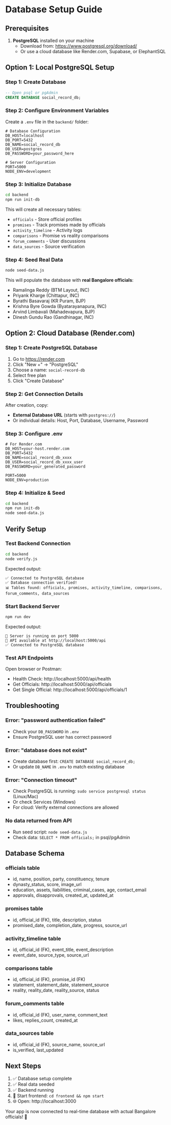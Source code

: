 # Database Setup Guide

## Prerequisites

1. **PostgreSQL** installed on your machine
   - Download from: https://www.postgresql.org/download/
   - Or use a cloud database like Render.com, Supabase, or ElephantSQL

## Option 1: Local PostgreSQL Setup

### Step 1: Create Database

```sql
-- Open psql or pgAdmin
CREATE DATABASE social_record_db;
```

### Step 2: Configure Environment Variables

Create a `.env` file in the `backend/` folder:

```env
# Database Configuration
DB_HOST=localhost
DB_PORT=5432
DB_NAME=social_record_db
DB_USER=postgres
DB_PASSWORD=your_password_here

# Server Configuration
PORT=5000
NODE_ENV=development
```

### Step 3: Initialize Database

```bash
cd backend
npm run init-db
```

This will create all necessary tables:
- `officials` - Store official profiles
- `promises` - Track promises made by officials
- `activity_timeline` - Activity logs
- `comparisons` - Promise vs reality comparisons
- `forum_comments` - User discussions
- `data_sources` - Source verification

### Step 4: Seed Real Data

```bash
node seed-data.js
```

This will populate the database with **real Bangalore officials**:
- Ramalinga Reddy (BTM Layout, INC)
- Priyank Kharge (Chittapur, INC)
- Byrathi Basavaraj (KR Puram, BJP)
- Krishna Byre Gowda (Byatarayanapura, INC)
- Arvind Limbavali (Mahadevapura, BJP)
- Dinesh Gundu Rao (Gandhinagar, INC)

## Option 2: Cloud Database (Render.com)

### Step 1: Create PostgreSQL Database

1. Go to https://render.com
2. Click "New +" → "PostgreSQL"
3. Choose a name: `social-record-db`
4. Select free plan
5. Click "Create Database"

### Step 2: Get Connection Details

After creation, copy:
- **External Database URL** (starts with `postgres://`)
- Or individual details: Host, Port, Database, Username, Password

### Step 3: Configure .env

```env
# For Render.com
DB_HOST=your-host.render.com
DB_PORT=5432
DB_NAME=social_record_db_xxxx
DB_USER=social_record_db_xxxx_user
DB_PASSWORD=your_generated_password

PORT=5000
NODE_ENV=production
```

### Step 4: Initialize & Seed

```bash
cd backend
npm run init-db
node seed-data.js
```

## Verify Setup

### Test Backend Connection

```bash
cd backend
node verify.js
```

Expected output:
```
✅ Connected to PostgreSQL database
✅ Database connection verified!
📊 Tables found: officials, promises, activity_timeline, comparisons, forum_comments, data_sources
```

### Start Backend Server

```bash
npm run dev
```

Expected output:
```
🚀 Server is running on port 5000
📡 API available at http://localhost:5000/api
✅ Connected to PostgreSQL database
```

### Test API Endpoints

Open browser or Postman:
- Health Check: http://localhost:5000/api/health
- Get Officials: http://localhost:5000/api/officials
- Get Single Official: http://localhost:5000/api/officials/1

## Troubleshooting

### Error: "password authentication failed"
- Check your `DB_PASSWORD` in `.env`
- Ensure PostgreSQL user has correct password

### Error: "database does not exist"
- Create database first: `CREATE DATABASE social_record_db;`
- Or update `DB_NAME` in `.env` to match existing database

### Error: "Connection timeout"
- Check PostgreSQL is running: `sudo service postgresql status` (Linux/Mac)
- Or check Services (Windows)
- For cloud: Verify external connections are allowed

### No data returned from API
- Run seed script: `node seed-data.js`
- Check data: `SELECT * FROM officials;` in psql/pgAdmin

## Database Schema

### officials table
- id, name, position, party, constituency, tenure
- dynasty_status, score, image_url
- education, assets, liabilities, criminal_cases, age, contact_email
- approvals, disapprovals, created_at, updated_at

### promises table
- id, official_id (FK), title, description, status
- promised_date, completion_date, progress, source_url

### activity_timeline table
- id, official_id (FK), event_title, event_description
- event_date, source_type, source_url

### comparisons table
- id, official_id (FK), promise_id (FK)
- statement, statement_date, statement_source
- reality, reality_date, reality_source, status

### forum_comments table
- id, official_id (FK), user_name, comment_text
- likes, replies_count, created_at

### data_sources table
- id, official_id (FK), source_name, source_url
- is_verified, last_updated

## Next Steps

1. ✅ Database setup complete
2. ✅ Real data seeded
3. ✅ Backend running
4. 🚀 Start frontend: `cd frontend && npm start`
5. 🌐 Open: http://localhost:3000

Your app is now connected to real-time database with actual Bangalore officials! 🎉
